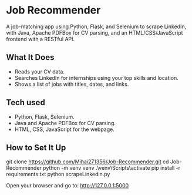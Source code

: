 # Job Recommender
A job-matching app using Python, Flask, and Selenium to scrape LinkedIn, with Java, Apache PDFBox for CV parsing, and an HTML/CSS/JavaScript frontend with a RESTful API.

## What It Does
- Reads your CV data.
- Searches LinkedIn for internships using your top skills and location.
- Shows a list of jobs with titles, dates, and links.

## Tech used
- Python, Flask, Selenium.
- Java and Apache PDFBox for CV parsing.
- HTML, CSS, JavaScript for the webpage.

## How to Set It Up
git clone https://github.com/Mihai271356/Job-Recommender.git
cd Job-Recommender
python -m venv venv
.\venv\Scripts\activate
pip install -r requirements.txt
python scrapeLinkedin.py

Open your browser and go to:
http://127.0.0.1:5000
